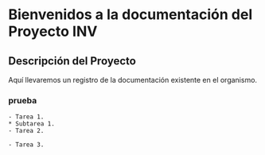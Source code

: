 <h1>Bienvenidos a la documentación del Proyecto INV</h1>

<h2>Descripción del Proyecto</h2>

<p>Aquí llevaremos un registro de la documentación existente en el organismo.</p>



<h3>prueba</h3>


    - Tarea 1.
	* Subtarea 1.
    - Tarea 2.

    - Tarea 3.
